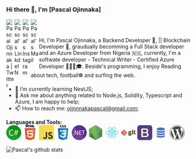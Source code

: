### Hi there 👋, I'm [Pascal Ojinnaka]

<a href="https://twitter.com/pascalojinnaka">
  <img align="left" alt="Pascal Ojinnaka | Twitter" width="22px"    src="https://cdn.jsdelivr.net/npm/simple-icons@v3/icons/twitter.svg" />
</a>
<a href="https://www.linkedin.com/in/pascal-ojinnaka/">
  <img align="left" alt="Pascal's LinkdeIN" width="22px" src="https://cdn.jsdelivr.net/npm/simple-icons@v3/icons/linkedin.svg" />
</a>
<a href="">
  <img align="left" alt="Pascal's Instagram" width="22px" src="https://cdn.jsdelivr.net/npm/simple-icons@v3/icons/instagram.svg" />
</a>
<a href="https://mailto:ojinnnakapascal@gmail.com">
  <img align="left" alt="Pascal's Mail" width="22px" src="https://cdn.jsdelivr.net/npm/simple-icons@v3/icons/gmail.svg" />
</a>

<br />
<br />

Hi, I'm Pascal Ojinnaka, a Backend Developer 🚀, || Blockchain Developer 🚀, graudually becomming a Full Stack developer and an Azure Developer from Nigeria 🇳🇬, currently, I'm a softwate developer - Technical Writer - Certified Azure Developer 🙍🏽‍♂️🎓. Beside's programming, I enjoy Reading about tech, football⚽ and surfing the web.

- 🌱 I’m currently learning NestJS; 
- 💬 Ask me about anything related to Node.js, Solidity, Typescript and Azure, I am happy to help;
- 📫 How to reach me: ojinnnakapascal@gmail.com;

**Languages and Tools:**  
<code><img height="40" src="https://raw.githubusercontent.com/github/explore/80688e429a7d4ef2fca1e82350fe8e3517d3494d/topics/csharp/csharp.png"></code>
<code><img height="40" src="https://raw.githubusercontent.com/github/explore/80688e429a7d4ef2fca1e82350fe8e3517d3494d/topics/html/html.png"></code>
<code><img height="40" src="https://raw.githubusercontent.com/github/explore/80688e429a7d4ef2fca1e82350fe8e3517d3494d/topics/javascript/javascript.png"></code>
<code><img height="40" src="https://raw.githubusercontent.com/github/explore/80688e429a7d4ef2fca1e82350fe8e3517d3494d/topics/css/css.png"></code>
<code><img height="40" src="https://raw.githubusercontent.com/github/explore/80688e429a7d4ef2fca1e82350fe8e3517d3494d/topics/dotnet/dotnet.png"></code>
<code><img height="40" src="https://raw.githubusercontent.com/github/explore/80688e429a7d4ef2fca1e82350fe8e3517d3494d/topics/nodejs/nodejs.png"></code>
<code><img height="40" src="https://raw.githubusercontent.com/github/explore/80688e429a7d4ef2fca1e82350fe8e3517d3494d/topics/react/react.png"></code>
<code><img height="40" src="https://raw.githubusercontent.com/github/explore/80688e429a7d4ef2fca1e82350fe8e3517d3494d/topics/git/git.png"></code>
<code><img height="40" src="https://raw.githubusercontent.com/github/explore/80688e429a7d4ef2fca1e82350fe8e3517d3494d/topics/bootstrap/bootstrap.png"></code>
<code><img height="40" src="https://raw.githubusercontent.com/github/explore/80688e429a7d4ef2fca1e82350fe8e3517d3494d/topics/sql/sql.png"></code>
<code><img height="40" src="https://raw.githubusercontent.com/github/explore/80688e429a7d4ef2fca1e82350fe8e3517d3494d/topics/wordpress/wordpress.png"></code>

![Pascal's github stats](https://github-readme-stats.vercel.app/api?username=passy4ucj&show_icons=true&hide_border=true)

<!--
**passy4ucj/passy4ucj** is a ✨ _special_ ✨ repository because its `README.md` (this file) appears on your GitHub profile.

Here are some ideas to get you started:

- 🔭 I’m currently working on ...
- 🌱 I’m currently learning ...
- 👯 I’m looking to collaborate on ...
- 🤔 I’m looking for help with ...
- 💬 Ask me about ...
- 📫 How to reach me: ...
- 😄 Pronouns: ...
- ⚡ Fun fact: ...
-->
